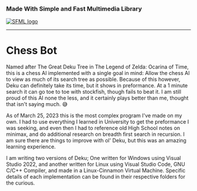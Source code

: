 ### Made With Simple and Fast Multimedia Library
[![SFML logo](https://www.sfml-dev.org/images/logo.png)](https://www.sfml-dev.org)

---

# Chess Bot
Named after The Great Deku Tree in The Legend of Zelda: Ocarina of Time, this is a chess AI implemented with a single goal in mind: Allow the chess AI to view as much of its search tree as possible. Because of this however, Deku can definitely take its time, but it shows in preformance. At a 1 minute search it can go toe to toe with stockfish, though fails to beat it. I am still proud of this AI none the less, and it certainly plays better than me, thought that isn't saying much. :sweat_smile: 

As of March 25, 2023 this is the most complex program I've made on my own. I had to use everything I learned in University to get the preformance I was seeking, and even then I had to reference old High School notes on minimax, and do additional research on breadth first search in recursion. I am sure there are things to improve with ol' Deku, but this was an amazing learning experience.

I am writing two versions of Deku; One written for Windows using Visual Studio 2022, and another written for Linux using Visual Studio Code, GNU C/C++ Compiler, and made in a Linux-Cinnamon Virtual Machine. Specific details of each implementation can be found in their respective folders for the curious.
